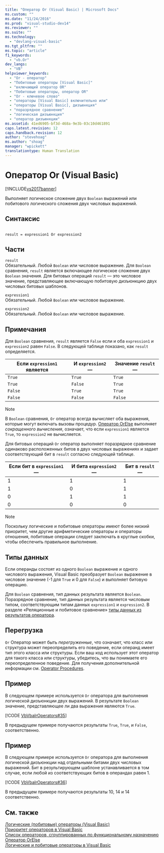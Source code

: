 ```yaml
---
title: "Оператор Or (Visual Basic) | Microsoft Docs"
ms.custom: ""
ms.date: "11/24/2016"
ms.prod: "visual-studio-dev14"
ms.reviewer: ""
ms.suite: ""
ms.technology: 
  - "devlang-visual-basic"
ms.tgt_pltfrm: ""
ms.topic: "article"
f1_keywords: 
  - "vb.Or"
dev_langs: 
  - "VB"
helpviewer_keywords: 
  - "Or - оператор"
  - "Побитовые операторы [Visual Basic]"
  - "включающий оператор OR"
  - "Побитовые операторы, оператор OR"
  - "Or - ключевое слово"
  - "операторы [Visual Basic] включительно или"
  - "операторы [Visual Basic], дизъюнкция"
  - "поразрядное сравнение"
  - "логическая дизъюнкция"
  - "оператор дизъюнкции"
ms.assetid: 41ed6905-bf3d-468a-9e3b-03c10d461891
caps.latest.revision: 12
caps.handback.revision: 12
author: "stevehoag"
ms.author: "shoag"
manager: "wpickett"
translationtype: Human Translation
---
```

# Оператор Or (Visual Basic)
[!INCLUDE[vs2017banner](../../../csharp/includes/vs2017banner.md)]

Выполняет логическое сложение двух `Boolean` выражений или побитового логического сложения двух числовых выражений.  
  
## <a name="syntax"></a>Синтаксис  
  
```  
  
result = expression1 Or expression2  
```  
  
## <a name="parts"></a>Части  
 `result`  
 Обязательный. Любой `Boolean` или числовое выражение. Для `Boolean` сравнения, `result` является включающее логическое сложение двух `Boolean` значения. Для битовых операций `result` — это числовое значение, представляющее включающую побитовую дизъюнкцию двух числовых битовых шаблонов.  
  
 `expression1`  
 Обязательный. Любой `Boolean` или числовое выражение.  
  
 `expression2`  
 Обязательный. Любой `Boolean` или числовое выражение.  
  
## <a name="remarks"></a>Примечания  
 Для `Boolean` сравнения, `result` является `False` если и оба `expression1` и `expression2` равен `False`. В следующей таблице показано, как `result` определяется.  
  
|Если `expression1` является|И `expression2` —|Значение `result` —|  
|-------------------------|--------------------------|------------------------------|  
|`True`|`True`|`True`|  
|`True`|`False`|`True`|  
|`False`|`True`|`True`|  
|`False`|`False`|`False`|  
  
> [!NOTE]
>  В `Boolean` сравнения, `Or` оператор всегда вычисляет оба выражения, которые могут включать вызовы процедур.  [Оператор OrElse](../../../visual-basic/language-reference/operators/orelse-operator.md) выполняет *сокращенного вычисления*, означает, что если `expression1` является `True`, то `expression2` не вычисляется.  
  
 Для битовых операций `Or` оператор выполняет поразрядное сравнение одинаково расположенных битов в двух числовых выражениях и задает соответствующий бит в `result` согласно следующей таблице.  
  
|Если бит в `expression1` —|И бита `expression2` —|Бит в `result` —|  
|--------------------------------|---------------------------------|----------------------------|  
|1|1|1|  
|1|0|1|  
|0|1|1|  
|0|0|0|  
  
> [!NOTE]
>  Поскольку логические и побитовые операторы имеют более низкий приоритет, чем другие арифметические операторы и операторы отношения, побитовые операции следует заключать в круглые скобки, чтобы обеспечить правильное выполнение.  
  
## <a name="data-types"></a>Типы данных  
 Если операнды состоят из одного `Boolean` выражение и одного числового выражения, Visual Basic преобразует `Boolean` выражение в числовое значение (-1 для `True` и 0 для `False`) и выполняет битовую операцию.  
  
 Для `Boolean` сравнения, тип данных результата является `Boolean`. Поразрядное сравнение, тип данных результата является числовым типом, соответствующим типам данных `expression1` и `expression2`. В разделе «Реляционные и побитовое сравнение» [типы данных из результатов оператора](../../../visual-basic/language-reference/operators/data-types-of-operator-results.md).  
  
## <a name="overloading"></a>Перегрузка  
  `Or` Оператор может быть *перегруженные*, что означает, что класс или структура может переопределить его поведение, если операнд имеет тип этого класса или структуры. Если ваш код использует этот оператор для такого класса или структуры, убедитесь, что вы понимаете его переопределенное поведение. Для получения дополнительной информации см. [Operator Procedures](../../../visual-basic/programming-guide/language-features/procedures/operator-procedures.md).  
  
## <a name="example"></a>Пример  
 В следующем примере используется `Or` оператора для выполнения логической дизъюнкции двух выражений. В результате `Boolean` значение, представляющее ли два выражения являются `True`.  
  
 [!CODE [VbVbalrOperators#35](../CodeSnippet/VS_Snippets_VBCSharp/VbVbalrOperators#35)]  
  
 В предыдущем примере получаются результаты `True`, `True`, и `False`, соответственно.  
  
## <a name="example"></a>Пример  
 В следующем примере используется `Or` оператора для выполнения логической дизъюнкции над отдельными битами двух числовых выражений. Бит в результирующем шаблоне устанавливается в том случае, если любой из соответствующих битов в операндах равен 1.  
  
 [!CODE [VbVbalrOperators#36](../CodeSnippet/VS_Snippets_VBCSharp/VbVbalrOperators#36)]  
  
 В предыдущем примере получаются результаты 10, 14 и 14 соответственно.  
  
## <a name="see-also"></a>См. также  
 [Логические (побитовые) операторы (Visual Basic)](../../../visual-basic/language-reference/operators/logical-bitwise-operators.md)   
 [Приоритет операторов в Visual Basic](../../../visual-basic/language-reference/operators/operator-precedence.md)   
 [Список операторов, сгруппированных по функциональному назначению](../../../visual-basic/language-reference/operators/operators-listed-by-functionality.md)   
 [Оператор OrElse](../../../visual-basic/language-reference/operators/orelse-operator.md)   
 [Логические и побитовые операторы в Visual Basic](../../../visual-basic/programming-guide/language-features/operators-and-expressions/logical-and-bitwise-operators.md)